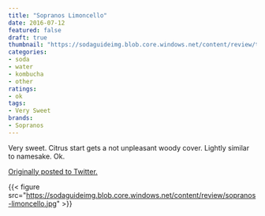 ```yaml
---
title: "Sopranos Limoncello"
date: 2016-07-12
featured: false
draft: true
thumbnail: "https://sodaguideimg.blob.core.windows.net/content/review/thumbs/sopranos-limoncello.jpg"
categories:
- soda
- water
- kombucha
- other
ratings:
- ok
tags:
- Very Sweet
brands:
- Sopranos
---
```


Very sweet. Citrus start gets a not unpleasant woody cover. Lightly similar to namesake. Ok.

[Originally posted to Twitter.](https://twitter.com/Cavorter/status/752924091061899264)

{{< figure src="https://sodaguideimg.blob.core.windows.net/content/review/sopranos-limoncello.jpg" >}}

